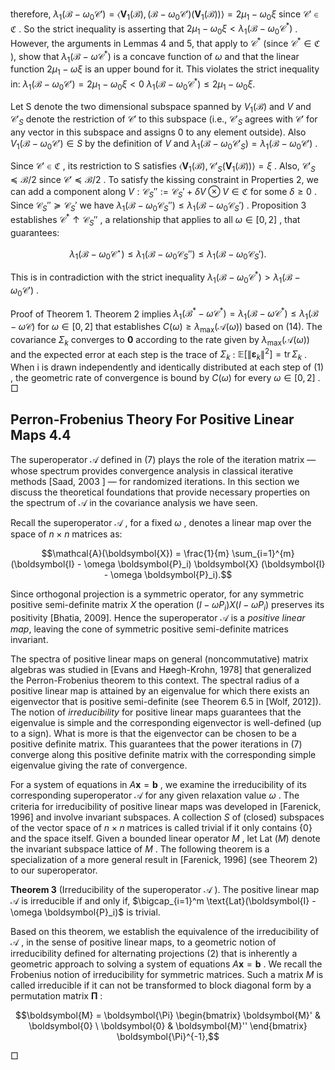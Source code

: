 therefore,  $\lambda_1(\mathcal{B}-\omega_0\mathcal{C}') = \langle \mathbf{V}_1(\mathcal{B}), (\mathcal{B}-\omega_0\mathcal{C}') \left( \mathbf{V}_1(\mathcal{B}) \right) \rangle = 2\mu_1 - \omega_0 \xi$  since  $\mathcal{C}' \in \mathfrak{C}$ . So the strict inequality is asserting that  $2\mu_1 - \omega_0 \xi < \lambda_1(\mathcal{B} - \omega_0 \mathcal{C}^*)$ . However, the arguments in Lemmas 4 and 5, that apply to  $\mathcal{C}^*$  (since  $\mathcal{C}^* \in \mathfrak{C}$ ), show that  $\lambda_1(\mathcal{B} - \omega \mathcal{C}^*)$  is a concave function of  $\omega$  and that the linear function  $2\mu_1 - \omega\xi$  is an upper bound for it. This violates the strict inequality in:  $\lambda_1(\mathcal{B} - \omega_0\mathcal{C}') = 2\mu_1 - \omega_0\xi < 0$  $\lambda_1(\mathcal{B} - \omega_0 \mathcal{C}^*) \le 2\mu_1 - \omega_0 \xi.$ 

Let S denote the two dimensional subspace spanned by  $V_1(\mathcal{B})$  and  $V$  and  $\mathcal{C}'_S$  denote the restriction of  $\mathcal{C}'$  to this subspace (i.e.,  $\mathcal{C}'_S$  agrees with  $\mathcal{C}'$  for any vector in this subspace and assigns 0 to any element outside). Also  $V_1(\mathcal{B} - \omega_0 \mathcal{C}') \in S$  by the definition of  $V$  and  $\lambda_1(\mathcal{B} - \omega_0 \mathcal{C}'_S) = \lambda_1(\mathcal{B} - \omega_0 \mathcal{C}')$ .

Since  $\mathcal{C}' \in \mathfrak{C}$ , its restriction to S satisfies  $\langle \mathbf{V}_1(\mathcal{B}), \mathcal{C}'_S(\mathbf{V}_1(\mathcal{B})) \rangle = \xi$ . Also,  $\mathcal{C}'_S \preccurlyeq \mathcal{B}/2$  since  $\mathcal{C}' \preccurlyeq \mathcal{B}/2$ . To satisfy the kissing constraint in Properties 2, we can add a component along  $V: \mathcal{C}_S'' := \mathcal{C}_S' + \delta V \otimes V \in \mathfrak{C}$ for some  $\delta \geq 0$ . Since  $\mathcal{C}_S'' \succcurlyeq \mathcal{C}_S'$  we have  $\lambda_1(\mathcal{B} - \omega_0 \mathcal{C}_S'') \leq \lambda_1(\mathcal{B} - \omega_0 \mathcal{C}_S')$ . Proposition 3 establishes  $\mathcal{C}^* \uparrow \mathcal{C}_S''$ , a relationship that applies to all  $\omega \in [0, 2]$ , that guarantees:

$$\lambda_1(\boldsymbol{\mathcal{B}}-\omega_0\boldsymbol{\mathcal{C}}^\star) \leq \lambda_1(\boldsymbol{\mathcal{B}}-\omega_0\boldsymbol{\mathcal{C}}_S'') \leq \lambda_1(\boldsymbol{\mathcal{B}}-\omega_0\boldsymbol{\mathcal{C}}_S').$$

This is in contradiction with the strict inequality  $\lambda_1(\mathcal{B}-\omega_0\mathcal{C}^*) > \lambda_1(\mathcal{B}-\omega_0\mathcal{C}')$ .

Proof of Theorem 1. Theorem 2 implies  $\lambda_1(\mathcal{B}^* - \omega \mathcal{C}^*) = \lambda_1(\mathcal{B} - \omega \mathcal{C}^*) \leq \lambda_1(\mathcal{B} - \omega \mathcal{C})$  for  $\omega \in [0, 2]$  that establishes  $C(\omega) \geq \lambda_{\max}(\mathcal{A}(\omega))$  based on (14). The covariance  $\Sigma_k$  converges to **0** according to the rate given by  $\lambda_{\max}(\mathcal{A}(\omega))$  and the expected error at each step is the trace of  $\Sigma_k$ :  $\mathbb{E}\left[\|\boldsymbol{\varepsilon}_k\|^2\right] = \text{tr}\,\Sigma_k$ . When i is drawn independently and identically distributed at each step of  $(1)$ , the geometric rate of convergence is bound by  $C(\omega)$  for every  $\omega \in [0, 2]$ .  $\Box$ 

## Perron-Frobenius Theory For Positive Linear Maps $4.4$

The superoperator  $\mathcal{A}$  defined in (7) plays the role of the iteration matrix — whose spectrum provides convergence analysis in classical iterative methods [Saad,  $2003$ ] — for randomized iterations. In this section we discuss the theoretical foundations that provide necessary properties on the spectrum of  $\mathcal{A}$  in the covariance analysis we have seen.

Recall the superoperator  $\mathcal{A}$ , for a fixed  $\omega$ , denotes a linear map over the space of  $n \times n$  matrices as:

$$\mathcal{A}(\boldsymbol{X}) = \frac{1}{m} \sum_{i=1}^{m} (\boldsymbol{I} - \omega \boldsymbol{P}_i) \boldsymbol{X} (\boldsymbol{I} - \omega \boldsymbol{P}_i).$$

Since orthogonal projection is a symmetric operator, for any symmetric positive semi-definite matrix  $X$ the operation  $(I - \omega P_i)X(I - \omega P_i)$  preserves its positivity [Bhatia, 2009]. Hence the superoperator  $\mathcal{A}$ is a *positive linear map*, leaving the cone of symmetric positive semi-definite matrices invariant.

The spectra of positive linear maps on general (noncommutative) matrix algebras was studied in [Evans and Høegh-Krohn, 1978] that generalized the Perron-Frobenius theorem to this context. The spectral radius of a positive linear map is attained by an eigenvalue for which there exists an eigenvector that is positive semi-definite (see Theorem 6.5 in [Wolf, 2012]). The notion of *irreducibility* for positive linear maps guarantees that the eigenvalue is simple and the corresponding eigenvector is well-defined (up to a sign). What is more is that the eigenvector can be chosen to be a positive definite matrix. This guarantees that the power iterations in  $(7)$  converge along this positive definite matrix with the corresponding simple eigenvalue giving the rate of convergence.

For a system of equations in  $A\mathbf{x} = \mathbf{b}$ , we examine the irreducibility of its corresponding superoperator  $\mathcal{A}$  for any given relaxation value  $\omega$ . The criteria for irreducibility of positive linear maps was developed in [Farenick, 1996] and involve invariant subspaces. A collection  $S$  of (closed) subspaces of the vector space of  $n \times n$  matrices is called trivial if it only contains  $\{0\}$  and the space itself. Given a bounded linear operator  $M$ , let Lat $(M)$  denote the invariant subspace lattice of  $M$ . The following theorem is a specialization of a more general result in [Farenick, 1996] (see Theorem 2) to our superoperator.

**Theorem 3** (Irreducibility of the superoperator  $\mathcal{A}$ ). The positive linear map  $\mathcal{A}$  is irreducible if and only if,  $\bigcap_{i=1}^m \text{Lat}(\boldsymbol{I} - \omega \boldsymbol{P}_i)$  is trivial.

Based on this theorem, we establish the equivalence of the irreducibility of  $\mathcal{A}$ , in the sense of positive linear maps, to a geometric notion of irreducibility defined for alternating projections (2) that is inherently a geometric approach to solving a system of equations  $A\mathbf{x} = \mathbf{b}$ . We recall the Frobenius notion of irreducibility for symmetric matrices. Such a matrix  $M$  is called irreducible if it can not be transformed to block diagonal form by a permutation matrix  $\mathbf{\Pi}$ :

$$\boldsymbol{M} = \boldsymbol{\Pi} \begin{bmatrix} \boldsymbol{M}' & \boldsymbol{0} \ \boldsymbol{0} & \boldsymbol{M}'' \end{bmatrix} \boldsymbol{\Pi}^{-1},$$

 $\Box$